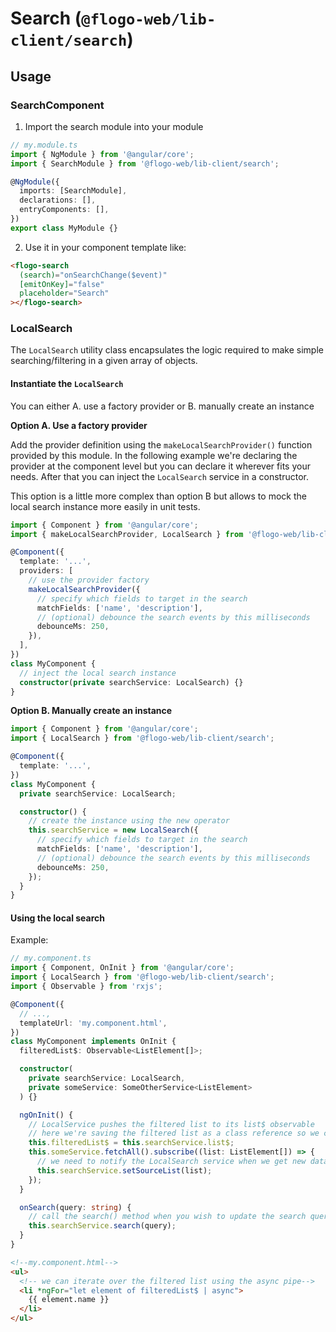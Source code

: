 # Search (`@flogo-web/lib-client/search`)

## Usage

### SearchComponent

1. Import the search module into your module

```typescript
// my.module.ts
import { NgModule } from '@angular/core';
import { SearchModule } from '@flogo-web/lib-client/search';

@NgModule({
  imports: [SearchModule],
  declarations: [],
  entryComponents: [],
})
export class MyModule {}
```

2. Use it in your component template like:

```html
<flogo-search
  (search)="onSearchChange($event)"
  [emitOnKey]="false"
  placeholder="Search"
></flogo-search>
```

### LocalSearch

The `LocalSearch` utility class encapsulates the logic required to make simple searching/filtering
in a given array of objects.

#### Instantiate the `LocalSearch`

You can either A. use a factory provider or B. manually create an instance

**Option A. Use a factory provider**

Add the provider definition using the `makeLocalSearchProvider()` function provided by this module. In the following example
we're declaring the provider at the component level but you can declare it wherever fits your needs.
After that you can inject the `LocalSearch` service in a constructor.

This option is a little more complex than option B but allows to mock the local search instance more easily in unit tests.

```typescript
import { Component } from '@angular/core';
import { makeLocalSearchProvider, LocalSearch } from '@flogo-web/lib-client/search';

@Component({
  template: '...',
  providers: [
    // use the provider factory
    makeLocalSearchProvider({
      // specify which fields to target in the search
      matchFields: ['name', 'description'],
      // (optional) debounce the search events by this milliseconds
      debounceMs: 250,
    }),
  ],
})
class MyComponent {
  // inject the local search instance
  constructor(private searchService: LocalSearch) {}
}
```

**Option B. Manually create an instance**

```typescript
import { Component } from '@angular/core';
import { LocalSearch } from '@flogo-web/lib-client/search';

@Component({
  template: '...',
})
class MyComponent {
  private searchService: LocalSearch;

  constructor() {
    // create the instance using the new operator
    this.searchService = new LocalSearch({
      // specify which fields to target in the search
      matchFields: ['name', 'description'],
      // (optional) debounce the search events by this milliseconds
      debounceMs: 250,
    });
  }
}
```

#### Using the local search

Example:

```typescript
// my.component.ts
import { Component, OnInit } from '@angular/core';
import { LocalSearch } from '@flogo-web/lib-client/search';
import { Observable } from 'rxjs';

@Component({
  // ...,
  templateUrl: 'my.component.html',
})
class MyComponent implements OnInit {
  filteredList$: Observable<ListElement[]>;

  constructor(
    private searchService: LocalSearch,
    private someService: SomeOtherService<ListElement>
  ) {}

  ngOnInit() {
    // LocalService pushes the filtered list to its list$ observable
    // here we're saving the filtered list as a class reference so we can use it in the template
    this.filteredList$ = this.searchService.list$;
    this.someService.fetchAll().subscribe((list: ListElement[]) => {
      // we need to notify the LocalSearch service when we get new data
      this.searchService.setSourceList(list);
    });
  }

  onSearch(query: string) {
    // call the search() method when you wish to update the search query
    this.searchService.search(query);
  }
}
```

```html
<!--my.component.html-->
<ul>
  <!-- we can iterate over the filtered list using the async pipe-->
  <li *ngFor="let element of filteredList$ | async">
    {{ element.name }}
  </li>
</ul>
```
